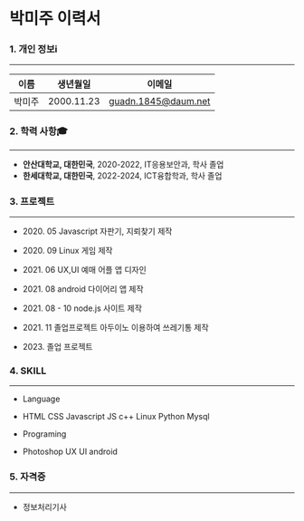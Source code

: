 # 박미주 이력서

### 1. 개인 정보ℹ️
***
이름 | 생년월일 | 이메일
--- | --- | --- |
박미주 | 2000.11.23 | guadn.1845@daum.net

### 2. 학력 사항🎓
***
* **안산대학교, 대한민국**, 2020-2022, IT응용보안과, 학사 졸업
* **한세대학교, 대한민국**, 2022-2024, ICT융합학과, 학사 졸업

### 3. 프로젝트
***
* <p> 2020. 05 Javascript 자판기, 지뢰찾기 제작
* <p>  2020. 09 Linux 게임 제작
* <p> 2021. 06 UX,UI 예매 어플 앱 디자인 
* <p>  2021. 08 android 다이어리 앱 제작
* <p>  2021. 08 - 10 node.js 사이트 제작
* <p>  2021. 11 졸업프로젝트 아두이노 이용하여 쓰레기통 제작
* <p>  2023. 졸업 프로젝트 

### 4. SKILL 
***
- Language 
- HTML CSS Javascript JS c++ Linux Python Mysql

- Programing 
- Photoshop UX UI android 

### 5. 자격증
***
* 정보처리기사
